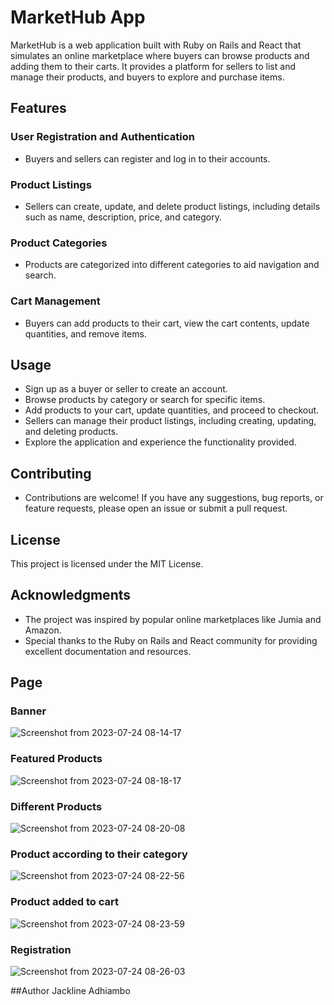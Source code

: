 # MarketHub App
MarketHub is a web application built with Ruby on Rails and React that simulates an online marketplace where buyers can browse products and adding them to their carts. It provides a platform for sellers to list and manage their products, and buyers to explore and purchase items.

## Features
### User Registration and Authentication
- Buyers and sellers can register and log in to their accounts.
### Product Listings 
- Sellers can create, update, and delete product listings, including details such as name, description, price, and category.
### Product Categories
- Products are categorized into different categories to aid navigation and search.
### Cart Management
- Buyers can add products to their cart, view the cart contents, update quantities, and remove items.

## Usage
- Sign up as a buyer or seller to create an account.
- Browse products by category or search for specific items.
- Add products to your cart, update quantities, and proceed to checkout.
- Sellers can manage their product listings, including creating, updating, and deleting products.
- Explore the application and experience the functionality provided.
  
## Contributing
- Contributions are welcome! If you have any suggestions, bug reports, or feature requests, please open an issue or submit a pull request.

## License
This project is licensed under the MIT License.

## Acknowledgments
- The project was inspired by popular online marketplaces like Jumia and Amazon.
- Special thanks to the Ruby on Rails and React community for providing excellent documentation and resources.

## Page
### Banner
![Screenshot from 2023-07-24 08-14-17](https://github.com/Jackline-ke/market_hub/assets/62282697/a729b361-c0f3-4c79-be76-13199c08f28e)
### Featured Products
![Screenshot from 2023-07-24 08-18-17](https://github.com/Jackline-ke/market_hub/assets/62282697/bc4a0533-f04a-42d3-a38a-62166c35e65f)
### Different Products
![Screenshot from 2023-07-24 08-20-08](https://github.com/Jackline-ke/market_hub/assets/62282697/78f58f21-8fbb-484b-bbae-e535e079704a)
### Product according to their category
![Screenshot from 2023-07-24 08-22-56](https://github.com/Jackline-ke/market_hub/assets/62282697/859d4579-2c7d-4c39-810f-1d2c6907ce72)
### Product added to cart
![Screenshot from 2023-07-24 08-23-59](https://github.com/Jackline-ke/market_hub/assets/62282697/fb61eb35-f3eb-4e00-8c92-6b53b04c4bd8)
### Registration
![Screenshot from 2023-07-24 08-26-03](https://github.com/Jackline-ke/market_hub/assets/62282697/93af2daf-150e-4f78-8e78-c1c3d4119849)

##Author
Jackline Adhiambo






